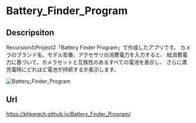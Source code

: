 # Battery_Finder_Program

## Descripsiton
RecursionのProject2「Battery Finder Program」で作成したアプリです。
カメラのブランド名、モデル型番、アクセサリの消費電力を入力すると、
総消費電力に基づいて、カメラセットと互換性のあるすべての電池を表示し、
さらに満充電時にどれほど電池が持続するか表示します。

![Battery_Finder_Program](https://user-images.githubusercontent.com/101968115/171398269-449037cf-cd49-4438-a419-010602de3fb6.png)

## Url
https://khkmgch.github.io/Battery_Finder_Program/
